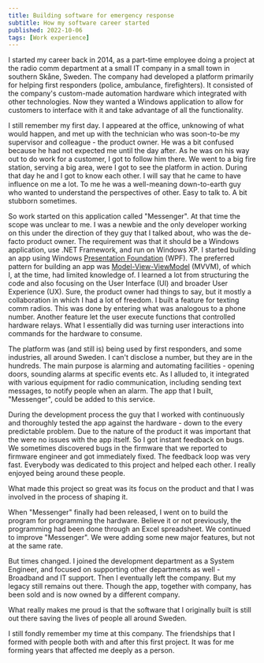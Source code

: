 ```yaml
---
title: Building software for emergency response
subtitle: How my software career started
published: 2022-10-06
tags: [Work experience]
---
```


I started my career back in 2014, as a part-time employee doing a project at the radio comm department at a small IT company in a small town in southern Skåne, Sweden. The company had developed a platform primarily for helping first responders (police, ambulance, firefighters). It consisted of the company's custom-made automation hardware which integrated with other technologies. Now they wanted a Windows application to allow for customers to interface with it and take advantage of all the functionality.

I still remember my first day. I appeared at the office, unknowing of what would happen, and met up with the technician who was soon-to-be my supervisor and colleague - the product owner. He was a bit confused because he had not expected me until the day after. As he was on his way out to do work for a customer, I got to follow him there. We went to a big fire station, serving a big area, were I got to see the platform in action. During that day he and I got to know each other. I will say that he came to have influence on me a lot. To me he was a well-meaning down-to-earth guy who wanted to understand the perspectives of other. Easy to talk to. A bit stubborn sometimes.

So work started on this application called "Messenger". At that time the scope was unclear to me. I was a newbie and the only developer working on this under the direction of they guy that I talked about, who was the de-facto product owner. The requirement was that it should be a Windows application, use .NET Framework, and run on Windows XP. I started building an app using Windows [Presentation Foundation](https://en.wikipedia.org/wiki/Windows_Presentation_Foundation) (WPF). The preferred pattern for building an app was [Model-View-ViewModel](https://en.wikipedia.org/wiki/Model%E2%80%93view%E2%80%93viewmodel) (MVVM), of which I, at the time, had limited knowledge of. I learned a lot from structuring the code and also focusing on the User Interface (UI) and broader User Experience (UX). Sure, the product owner had things to say, but it mostly a collaboration in which I had a lot of freedom. I built a feature for texting comm radios. This was done by entering what was analogous to a phone number. Another feature let the user execute functions that controlled hardware relays. What I essentially did was turning user interactions into commands for the hardware to consume.

The platform was (and still is) being used by first responders, and some industries, all around Sweden. I can't disclose a number, but they are in the hundreds. The main purpose is alarming and automating facilities - opening doors, sounding alarms at specific events etc. As I alluded to, it integrated with various equipment for radio communication, including sending text messages, to notify people when an alarm. The app that I built, "Messenger", could be added to this service.

During the development process the guy that I worked with continuously and thoroughly tested the app against the hardware - down to the every predictable problem. Due to the nature of the product it was important that the were no issues with the app itself. So I got instant feedback on bugs. We sometimes discovered bugs in the firmware that we reported to firmware engineer and got immediately fixed. The feedback loop was very fast. Everybody was dedicated to this project and helped each other. I really enjoyed being around these people.

What made this project so great was its focus on the product and that I was involved in the process of shaping it.

When "Messenger" finally had been released, I went on to build the program for programming the hardware. Believe it or not previously, the programming had been done through an Excel spreadsheet. We continued to improve "Messenger". We were adding some new major features, but not at the same rate.

But times changed. I joined the development department as a System Engineer, and focused on supporting other departments as well - Broadband and IT support. Then I eventually left the company. But my legacy still remains out there. Though the app, together with company, has been sold and is now owned by a different company.

What really makes me proud is that the software that I originally built is still out there saving the lives of people all around Sweden.

I still fondly remember my time at this company. The friendships that I formed with people both with and after this first project. It was for me forming years that affected me deeply as a person.